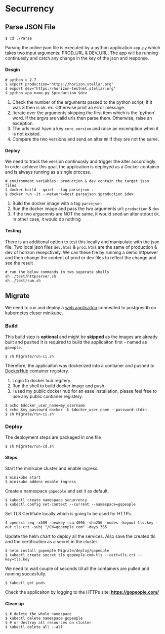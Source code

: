 # Securrency

## Parse JSON File ##
`$ cd ./Parse`

Parsing the online json file is executed by a python application `app.py` which takes two input arguments: PROD_URL & DEV_URL. The app will be running continuesly and catch any change in the key of the json and response.
#### Desgin ####
```
# python > 2.7
$ export production="https://horizon.stellar.org"
$ export dev="https://horizon-testnet.stellar.org"
$ python app_name.py $production $dev
```
1. Check the number of the arguments passed to the python script, if it was 3 then is ok. ex. Otherwise print an error message.
2. Iterate over the arguments skipping the first item which is the 'python' word. If the argvs are valid urls then parse them. Otherwise, raise an exception.
3. The urls must have a key `core_version` and raise an excemption when it is not existed.
4. Compare the two versions and send an alter `OK` if they are not the same.
#### Deploy ####
We need to track the version continuosly and trigger the alter accordingly. In order achieve this goal, the application is deployed as a Docker container and is always running as a single process.
```
# environment variables: production & dev contain the target json files
$ docker build --quiet --tag parsejson .
$ docker run -it --network=host parsejson $production $dev

```
1. Build the docker image with a tag `parsejson`
2. Run the docker image and pass the two arguments url: `production` & `dev`
3. If the two arguemnts are NOT the same, it would sned an alter stdout `OK`. In other case, it would do nothing
#### Testing ####
There is an additional option to test this locally and manipulate with the json file. Two local json files `dev.html` & `prod.html` are the same of production & dev of horizon resepctively. We can these file by running a demo httpsever and then change the content of prod or dev files to reflect the change and see the result
```
# run the below commands in two seperate shells
sh ./test/httpserver.sh
sh ./test/run.sh
```


## Migrate ##
We need to run and deploy a [web applicaiton](https://github.com/komarserjio/notejam/tree/master/flask) connected to postgresdb on kubernetes cluser [minikube](https://minikube.sigs.k8s.io/docs/start/).

### Build ###
This build step is **optional** and might be **skipped** as the images are already built and pushed
It is required to build the applicaiton first - named as `goeople`.
```
$ sh Migrate/run-ci.sh
```
 Therefore, the applicaiton was dockerized into a contianer and pushed to [DockerHub](https://hub.docker.com/) container registery.
1. Login to docker hub regitery.
2. Run the shell to build docker image and push.
3. I used my public docker hub for an ease installation, please feel free to use any public contianer registery.
```
$ echo $docker_user_name=my_username
$ echo $my_passowrd docker -U $docker_user_name --password-stdin
$ sh Migrate/run-ci.sh
```
### Deploy ###
The deployment steps are packaged in one file

`$ sh Migrate/run-cd.sh`
#### Steps ####
Start the minikube cluster and enable ingress.
```
$ minikube start
$ minikube addons enable ingress
```
Create a namespace `gopeople` and set it as default.
```
$ kubectl create namespace securrency
$ kubectl config set-context --current --namespace=gopeople
```
Set TLS Certifiate locally which is going to be used for HTTPs.
```
$ openssl req -x509 -newkey rsa:4096 -sha256 -nodes -keyout tls.key -out tls.crt -subj "/CN=gopeople.com" -days 365
```
Update the helm chart to deploy all the services. Also save the created tls and the certification as a secret in the cluster.
```
$ helm install gopeople Migrate/deploy/gopeople
$ kubectl create secret tls gopeople-com-tls --cert=tls.crt --key=tls.key
```

 We need to wait couple of seconds till all the containers are pulled and running succesfully. 

```
$ kubectl get pods
```

Check the applicaiton by logging to the HTTPs site:
**https://gopeople.com/**

#### Clean up ####
```
$ # delete the whole namespace
$ kubectl delete namespace gopeople
$ # or destroy all resources on cluster
$ kubectl delete all --all
```
